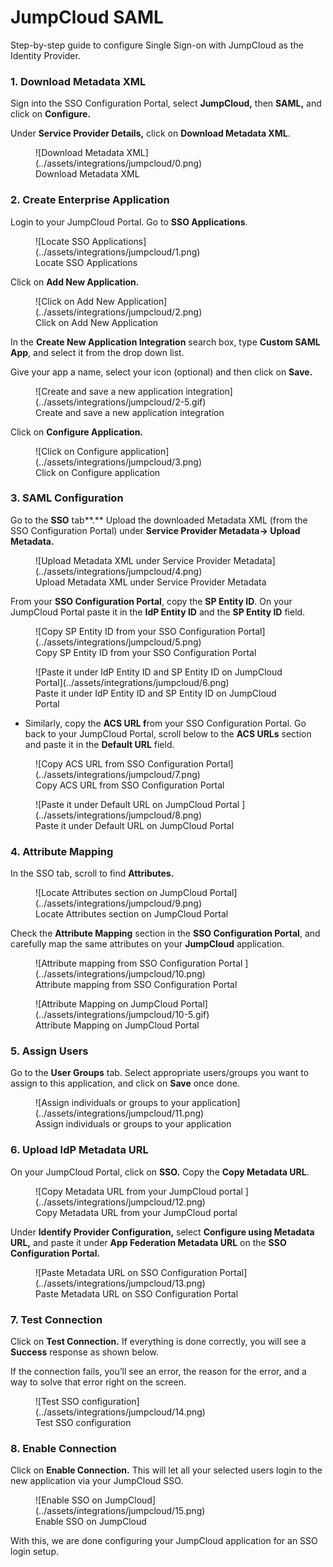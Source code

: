 # JumpCloud SAML

<Subtitle>Step-by-step guide to configure Single Sign-on with JumpCloud as the Identity Provider. </Subtitle>

### 1. Download Metadata XML

Sign into the SSO Configuration Portal, select **JumpCloud,** then **SAML,** and click on **Configure.**

Under **Service Provider Details,** click on **Download Metadata XML**.

<figure>![Download Metadata XML](../assets/integrations/jumpcloud/0.png)
<figcaption>Download Metadata XML</figcaption></figure>

### 2. Create Enterprise Application

Login to your JumpCloud Portal. Go to **SSO Applications**.

<figure>![Locate SSO Applications](../assets/integrations/jumpcloud/1.png)
<figcaption>Locate SSO Applications</figcaption></figure>

Click on **Add New Application.**

<figure>![Click on Add New Application](../assets/integrations/jumpcloud/2.png)
<figcaption>Click on Add New Application</figcaption></figure>

In the **Create New Application Integration** search box, type **Custom SAML App**, and select it from the drop down list.

Give your app a name, select your icon (optional) and then click on **Save.**

<figure>![Create and save a new application integration](../assets/integrations/jumpcloud/2-5.gif)
<figcaption>Create and save a new application integration</figcaption></figure>

Click on **Configure Application.**

<figure>![Click on Configure application](../assets/integrations/jumpcloud/3.png)
<figcaption>Click on Configure application</figcaption></figure>

### 3. SAML Configuration

Go to the **SSO** tab**.** Upload the downloaded Metadata XML (from the SSO Configuration Portal) under **Service Provider Metadata→ Upload Metadata.**

<figure>![Upload Metadata XML under Service Provider Metadata](../assets/integrations/jumpcloud/4.png)
<figcaption>Upload Metadata XML under Service Provider Metadata</figcaption></figure>

From your **SSO Configuration Portal**, copy the **SP Entity ID**. On your JumpCloud Portal paste it in the **IdP Entity ID** and the **SP Entity ID** field.

<figure>![Copy SP Entity ID from your SSO Configuration Portal](../assets/integrations/jumpcloud/5.png)
<figcaption>Copy SP Entity ID from your SSO Configuration Portal</figcaption></figure>

<figure>![Paste it under IdP Entity ID and SP Entity ID on JumpCloud Portal](../assets/integrations/jumpcloud/6.png)
<figcaption>Paste it under IdP Entity ID and SP Entity ID on JumpCloud Portal</figcaption></figure>

- Similarly, copy the **ACS URL f**rom your SSO Configuration Portal. Go back to your JumpCloud Portal, scroll below to the **ACS URLs** section and paste it in the **Default URL** field.

<figure>![Copy ACS URL from SSO Configuration Portal](../assets/integrations/jumpcloud/7.png)
<figcaption>Copy ACS URL from SSO Configuration Portal</figcaption></figure>

<figure>![Paste it under Default URL on JumpCloud Portal ](../assets/integrations/jumpcloud/8.png)
<figcaption>Paste it under Default URL on JumpCloud Portal </figcaption></figure>

### 4. Attribute Mapping

In the SSO tab, scroll to find **Attributes.**

<figure>![Locate Attributes section on JumpCloud Portal](../assets/integrations/jumpcloud/9.png)
<figcaption>Locate Attributes section on JumpCloud Portal</figcaption></figure>

Check the **Attribute Mapping** section in the **SSO Configuration Portal**, and carefully map the same attributes on your **JumpCloud** application.

<figure>![Attribute mapping from SSO Configuration Portal ](../assets/integrations/jumpcloud/10.png)
<figcaption>Attribute mapping from SSO Configuration Portal </figcaption></figure>

<figure>![Attribute Mapping on JumpCloud Portal](../assets/integrations/jumpcloud/10-5.gif)
<figcaption>Attribute Mapping on JumpCloud Portal</figcaption></figure>

### 5. Assign Users

Go to the **User Groups** tab. Select appropriate users/groups you want to assign to this application, and click on **Save** once done.

<figure>![Assign individuals or groups to your application](../assets/integrations/jumpcloud/11.png)
<figcaption>Assign individuals or groups to your application</figcaption></figure>

### 6. Upload IdP Metadata URL

On your JumpCloud Portal, click on **SSO.** Copy the **Copy Metadata URL**.

<figure>![Copy Metadata URL from your JumpCloud portal ](../assets/integrations/jumpcloud/12.png)
<figcaption>Copy Metadata URL from your JumpCloud portal </figcaption></figure>

Under **Identify Provider Configuration,** select **Configure using Metadata URL,** and paste it under **App Federation Metadata URL** on the **SSO Configuration Portal.**

<figure>![Paste Metadata URL on SSO Configuration Portal](../assets/integrations/jumpcloud/13.png)
<figcaption>Paste Metadata URL on SSO Configuration Portal</figcaption></figure>

### 7. Test Connection

Click on **Test Connection.** If everything is done correctly, you will see a **Success** response as shown below.

If the connection fails, you’ll see an error, the reason for the error, and a way to solve that error right on the screen.

<figure>![Test SSO configuration](../assets/integrations/jumpcloud/14.png)
<figcaption>Test SSO configuration </figcaption></figure>

### 8. Enable Connection

Click on **Enable Connection.** This will let all your selected users login to the new application via your JumpCloud SSO.

<figure>![Enable SSO on JumpCloud](../assets/integrations/jumpcloud/15.png)
<figcaption>Enable SSO on JumpCloud</figcaption></figure>

With this, we are done configuring your JumpCloud application for an SSO login setup.
